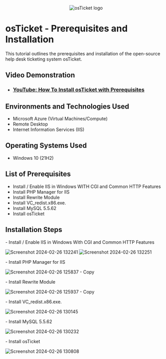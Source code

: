 <p align="center">
<img src="https://i.imgur.com/Clzj7Xs.png" alt="osTicket logo"/>
</p>

<h1>osTicket - Prerequisites and Installation</h1>
This tutorial outlines the prerequisites and installation of the open-source help desk ticketing system osTicket.<br />


<h2>Video Demonstration</h2>

- ### [YouTube: How To Install osTicket with Prerequisites](https://www.youtube.com/watch?v=Vc4OFiHTSRc)

<h2>Environments and Technologies Used</h2>

- Microsoft Azure (Virtual Machines/Compute)
- Remote Desktop
- Internet Information Services (IIS)

<h2>Operating Systems Used </h2>

- Windows 10</b> (21H2)

<h2>List of Prerequisites</h2>

- Install / Enable IIS in Windows WITH
CGI and Common HTTP Features
- Install PHP Manager for IIS 
- Install Rewrite Module 
- Install VC_redist.x86.exe.
- Install MySQL 5.5.62
- Install osTicket

<h2>Installation Steps</h2>

<p>- Install / Enable IIS in Windows With CGI and Common HTTP Features</p>

![Screenshot 2024-02-26 132241](https://github.com/QBurn5/osticket-prereqs/assets/93794708/d4fb0cfe-fba2-4c51-9d8e-daa6da5ac667)
![Screenshot 2024-02-26 132251](https://github.com/QBurn5/osticket-prereqs/assets/93794708/66d05047-bdee-4549-b9a1-e272c82b7167)
<p>- Install PHP Manager for IIS</p>

![Screenshot 2024-02-26 125837 - Copy](https://github.com/QBurn5/osticket-prereqs/assets/93794708/49a4e90f-fe9e-45e7-a68f-99127565724b)
<p>- Install Rewrite Module</p>


![Screenshot 2024-02-26 125937 - Copy](https://github.com/QBurn5/osticket-prereqs/assets/93794708/214b0fc8-42d5-42da-a4ab-14a88389a6e7)
<p>- Install VC_redist.x86.exe.</p>

![Screenshot 2024-02-26 130145](https://github.com/QBurn5/osticket-prereqs/assets/93794708/aa17e4e4-e3a8-4ea6-bb28-fc590d482c93)
<p>- Install MySQL 5.5.62</p>

![Screenshot 2024-02-26 130232](https://github.com/QBurn5/osticket-prereqs/assets/93794708/6943ad50-9e50-4c8e-aaeb-70e973abce58)

<p>- Install osTicket</p>

![Screenshot 2024-02-26 130808](https://github.com/QBurn5/osticket-prereqs/assets/93794708/fbc3f31c-3e59-4481-a576-907484f117fd)



